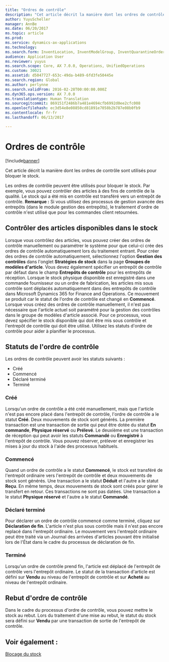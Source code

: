 ```yaml
---
title: "Ordres de contrôle"
description: "Cet article décrit la manière dont les ordres de contrôle sont utilisés pour bloquer le stock."
author: YuyuScheller
manager: AnnBe
ms.date: 06/20/2017
ms.topic: article
ms.prod: 
ms.service: dynamics-ax-applications
ms.technology: 
ms.search.form: InventLocation, InventModelGroup, InventQuarantineOrder, InventQuarantineParmEnd, InventQuarantineParmReportFinished, InventQuarantineParmStartUp, InventTrans
audience: Application User
ms.reviewer: yuyus
ms.search.scope: Core, AX 7.0.0, Operations, UnifiedOperations
ms.custom: 30021
ms.assetid: d5047727-653c-49da-b489-6fd3fe50445e
ms.search.region: Global
ms.author: perlynne
ms.search.validFrom: 2016-02-28T00:00:00.000Z
ms.dyn365.ops.version: AX 7.0.0
ms.translationtype: Human Translation
ms.sourcegitcommit: 869151f2486b7a481e4694cfb6992d0ee2cfc008
ms.openlocfilehash: ec3d54e8e08850cd81891e7058b2b787e08b0fb9
ms.contentlocale: fr-fr
ms.lasthandoff: 06/13/2017

---
```


# <a name="quarantine-orders"></a>Ordres de contrôle

[!include[banner](../includes/banner.md)]


Cet article décrit la manière dont les ordres de contrôle sont utilisés pour bloquer le stock. 

Les ordres de contrôle peuvent être utilisés pour bloquer le stock. Par exemple, vous pouvez contrôler des articles à des fins de contrôle de la qualité. Le stock qui a été mis en contrôle est transféré vers un entrepôt de contrôle. **Remarque :** Si vous utilisez des processus de gestion avancée des entrepôts (dans le module gestion des entrepôts), le traitement d'ordre de contrôle n'est utilisé que pour les commandes client retournées.

## <a name="quarantine-onhand-inventory-items"></a>Contrôler des articles disponibles dans le stock
Lorsque vous contrôlez des articles, vous pouvez créer des ordres de contrôle manuellement ou paramétrer le système pour que celui-ci crée des ordres de contrôle automatiquement lors du traitement entrant. Pour créer des ordres de contrôle automatiquement, sélectionnez l'option **Gestion des contrôles** dans l'onglet **Stratégies de stock** dans la page **Groupes de modèles d'article**. Vous devez également spécifier un entrepôt de contrôle par défaut dans le champ **Entrepôts de contrôle** pour les entrepôts de réception. Lorsque le stock physique disponible est enregistré dans une commande fournisseur ou un ordre de fabrication, les articles mis sous contrôle sont déplacés automatiquement dans des entrepôts de contrôle dans Microsoft Dynamics 365 for Finance and Operations. Ce mouvement se produit car le statut de l'ordre de contrôle est changé en **Commencé**. Lorsque vous créez des ordres de contrôle manuellement, il n'est pas nécessaire que l'article actuel soit paramétré pour la gestion des contrôles dans le groupe de modèles d'article associé. Pour ce processus, vous devez spécifier le stock disponible qui doit être mis sous contrôle et l'entrepôt de contrôle qui doit être utilisé. Utilisez les statuts d'ordre de contrôle pour aider à planifier le processus.

## <a name="quarantine-order-statuses"></a>Statuts de l'ordre de contrôle
Les ordres de contrôle peuvent avoir les statuts suivants :

-   Créé
-   Commencé
-   Déclaré terminé
-   Terminé

### <a name="created"></a>Créé

Lorsqu'un ordre de contrôle a été créé manuellement, mais que l'article n'est pas encore placé dans l'entrepôt de contrôle, l'ordre de contrôle a le statut **Créé**. Deux mouvements de stock sont générés. La première transaction est une transaction de sortie qui peut être dotée du statut **En commande**, **Physique réservé** ou **Prélevé**. Le deuxième est une transaction de réception qui peut avoir les statuts **Commandé** ou **Enregistré** à l'entrepôt de contrôle. Vous pouvez réserver, prélever et enregistrer les mises à jour du stock à l'aide des processus habituels.

### <a name="started"></a>Commencé

Quand un ordre de contrôle a le statut **Commencé**, le stock est transféré de l'entrepôt ordinaire vers l'entrepôt de contrôle et deux mouvements de stock sont générés. Une transaction a le statut **Déduit** et l'autre a le statut **Reçu**. En même temps, deux mouvements de stock sont créés pour gérer le transfert en retour. Ces transactions ne sont pas datées. Une transaction a le statut **Physique réservé** et l'autre a le statut **Commandé**.

### <a name="reported-as-finished"></a>Déclaré terminé

Pour déclarer un ordre de contrôle commencé comme terminé, cliquez sur **Déclaration de fin**. L'article n'est plus sous contrôle mais il n'est pas encore replacé dans l'entrepôt ordinaire. Le mouvement vers l'entrepôt ordinaire peut être traité via un Journal des arrivées d'articles pouvant être initialisé lors de l'État dans le cadre du processus de déclaration de fin.

### <a name="ended"></a>Terminé

Lorsqu'un ordre de contrôle prend fin, l'article est déplacé de l'entrepôt de contrôle vers l'entrepôt ordinaire. Le statut de la transaction d'article est défini sur **Vendu** au niveau de l'entrepôt de contrôle et sur **Acheté** au niveau de l'entrepôt ordinaire.

## <a name="quarantine-order-scrap"></a>Rebut d'ordre de contrôle
Dans le cadre du processus d'ordre de contrôle, vous pouvez mettre le stock au rebut. Lors du traitement d'une mise au rebut, le statut du stock sera défini sur **Vendu** par une transaction de sortie de l'entrepôt de contrôle.

<a name="see-also"></a>Voir également :
--------

[Blocage du stock](inventory-blocking.md)




